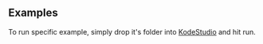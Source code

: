 ## Examples
To run specific example, simply drop it's folder into [KodeStudio](https://github.com/KTXSoftware/KodeStudio/releases) and hit run.
